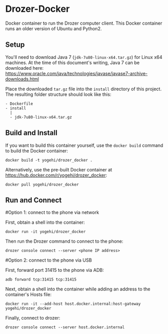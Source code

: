 # Drozer-Docker

Docker container to run the Drozer computer client. This Docker container runs an older version of Ubuntu and Python2.

## Setup

You'll need to download Java 7 (`jdk-7u80-linux-x64.tar.gz`) for Linux x64 machines. At the time of this document's writing, Java 7 can be downloaded here: https://www.oracle.com/java/technologies/javase/javase7-archive-downloads.html

Place the downloaded `tar.gz` file into the `install` directory of this project. The resulting folder structure should look like this:

```
- Dockerfile
- install
  |
  - jdk-7u80-linux-x64.tar.gz
```

## Build and Install

If you want to build this container yourself, use the `docker build` command to build the Docker container:

`docker build -t yogehi/drozer_docker .`

Alternatively, use the pre-built Docker container at https://hub.docker.com/r/yogehi/drozer_docker:

`docker pull yogehi/drozer_docker`

## Run and Connect

#Option 1: connect to the phone via network

First, obtain a shell into the container:

`docker run -it yogehi/drozer_docker`

Then run the Drozer command to connect to the phone:

`drozer console connect --server <phone IP address>`

#Option 2: connect to the phone via USB

First, forward port 31415 to the phone via ADB:

`adb forward tcp:31415 tcp:31415`

Next, obtain a shell into the container while adding an address to the container's Hosts file:

`docker run -it --add-host host.docker.internal:host-gateway yogehi/drozer_docker`

Finally, connect to drozer:

`drozer console connect --server host.docker.internal`
